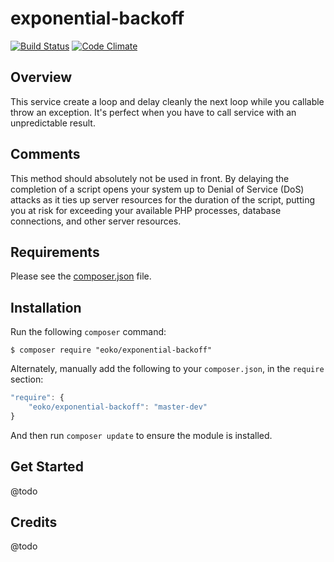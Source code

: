 exponential-backoff
===================

[![Build Status](https://travis-ci.org/eoko/exponential-backoff.svg?branch=master)](https://travis-ci.org/eoko/exponential-backoff)
[![Code Climate](https://codeclimate.com/github/eoko/exponential-backoff/badges/gpa.svg)](https://codeclimate.com/github/eoko/exponential-backoff)

Overview
--------

This service create a loop and delay cleanly the next loop while you callable throw an exception. It's perfect when you have to
call service with an unpredictable result.

Comments
--------

This method should absolutely not be used in front. By delaying the completion of a script opens your system 
up to Denial of Service (DoS) attacks as it ties up server resources for the duration of the script, putting you at risk 
for exceeding your available PHP processes, database connections, and other server resources.

Requirements
------------
  
Please see the [composer.json](composer.json) file.

Installation
------------

Run the following `composer` command:

```console
$ composer require "eoko/exponential-backoff"
```

Alternately, manually add the following to your `composer.json`, in the `require` section:

```javascript
"require": {
    "eoko/exponential-backoff": "master-dev"
}
```

And then run `composer update` to ensure the module is installed.

Get Started
-----------

@todo


Credits
-------

@todo
